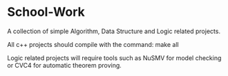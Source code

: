 # School-Work
A collection of simple Algorithm, Data Structure and Logic related projects. 

All c++ projects should compile with the command:
make all

Logic related projects will require tools such as NuSMV for model checking or CVC4 for automatic theorem proving. 
